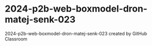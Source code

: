 # 2024-p2b-web-boxmodel-dron-matej-senk-023
2024-p2b-web-boxmodel-dron-matej-senk-023 created by GitHub Classroom
